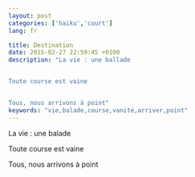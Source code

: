 ```yaml
---
layout: post
categories: ['haiku','court']
lang: fr

title: Destination
date: 2015-02-27 22:59:45 +0100
description: "La vie : une ballade


Toute course est vaine


Tous, nous arrivons à point"
keywords: "vie,balade,course,vanité,arriver,point"
---
```

La vie : une balade

Toute course est vaine

Tous, nous arrivons à point
